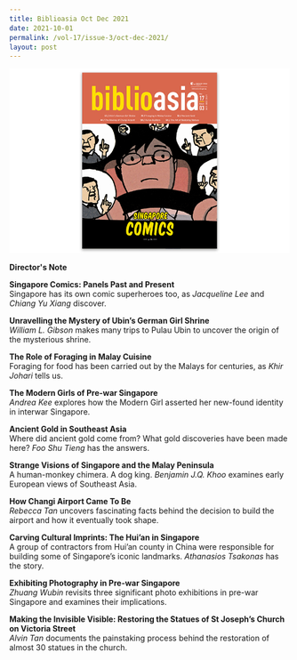 ```yaml
---
title: Biblioasia Oct Dec 2021
date: 2021-10-01
permalink: /vol-17/issue-3/oct-dec-2021/
layout: post
---
```


<img src="/images/vol-17-issue-3/vol17iss3.jpg">

<a style="text-decoration: none; font-weight: bold;" href="/oct-2021/director-note">Director's Note</a>

<a style="text-decoration: none; font-weight: bold;" href="/vol-17/issue-3/oct-dec-2021/singapore-comics">Singapore Comics: Panels Past and Present</a><br>Singapore has its own comic superheroes too, as *Jacqueline Lee* and *Chiang Yu Xiang* discover.

<a style="text-decoration: none; font-weight: bold;" href="/vol-17/issue-3/oct-dec-2021/ubinsgermangirlshrine">Unravelling the Mystery of Ubin’s German Girl Shrine
</a><br>*William L. Gibson* makes many trips to Pulau Ubin to uncover the origin of the mysterious shrine.

<a style="text-decoration: none; font-weight: bold;" href="/vol-17/issue-3/oct-dec-2021/theroleofforaging">The Role of Foraging in Malay Cuisine
</a><br>Foraging for food has been carried out by the Malays for centuries, as *Khir Johari* tells us.

<a style="text-decoration: none; font-weight: bold;" href="/vol-17/issue-3/oct-dec-2021/moderngirl">The Modern Girls of Pre-war Singapore
</a><br>*Andrea Kee* explores how the Modern Girl asserted her new-found identity in interwar Singapore.

<a style="text-decoration: none; font-weight: bold;" href="/vol-17/issue-3/oct-dec-2021/ancientgold">Ancient Gold in Southeast Asia</a><br>Where did ancient gold come from? What gold discoveries have been made here? *Foo Shu Tieng* has the answers.

<a style="text-decoration: none; font-weight: bold;" href="/vol-17/issue-3/oct-dec-2021/strangevision">Strange Visions of Singapore and the Malay Peninsula</a><br>A human-monkey chimera. A dog king. *Benjamin J.Q. Khoo* examines early European views of Southeast Asia.

<a style="text-decoration: none; font-weight: bold;" href="/vol-17/issue-3/oct-dec-2021/changi-airport">How Changi Airport Came To Be</a><br>*Rebecca Tan* uncovers fascinating facts behind the decision to build the airport and how it eventually took shape.

<a style="text-decoration: none; font-weight: bold;" href="/vol-17/issue-3/oct-dec-2021/huianinsingapore">Carving Cultural Imprints: The Hui’an in Singapore</a><br>A group of contractors from Hui’an county in China were responsible for building some of Singapore’s iconic landmarks. *Athanasios Tsakonas* has the story.

<a style="text-decoration: none; font-weight: bold;" href="/vol-17/issue-3/oct-dec-2021/prewarphotography">Exhibiting Photography in Pre-war Singapore</a><br>*Zhuang Wubin* revisits three significant photo exhibitions in pre-war Singapore and examines their implications.

<a style="text-decoration: none; font-weight: bold;" href="/vol-17/issue-3/oct-dec-2021/stjosephchurch">Making the Invisible Visible: Restoring the Statues of St Joseph’s Church on Victoria Street</a><br>*Alvin Tan* documents the painstaking process behind the restoration of almost 30 statues in the church.